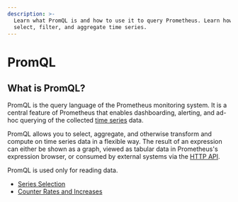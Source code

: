```yaml
---
description: >-
  Learn what PromQL is and how to use it to query Prometheus. Learn how to
  select, filter, and aggregate time series.
---
```


# PromQL

## What is PromQL?

PromQL is the query language of the Prometheus monitoring system. It is a central feature of Prometheus that enables dashboarding, alerting, and ad-hoc querying of the collected [time series](../data-model.md#time-series) data.

PromQL allows you to select, aggregate, and otherwise transform and compute on time series data in a flexible way. The result of an expression can either be shown as a graph, viewed as tabular data in Prometheus's expression browser, or consumed by external systems via the [HTTP API](https://prometheus.io/docs/prometheus/latest/querying/api/).

PromQL is used only for reading data.

- [Series Selection](series-selection.md)
- [Counter Rates and Increases](counter-rates-and-increases.md)
